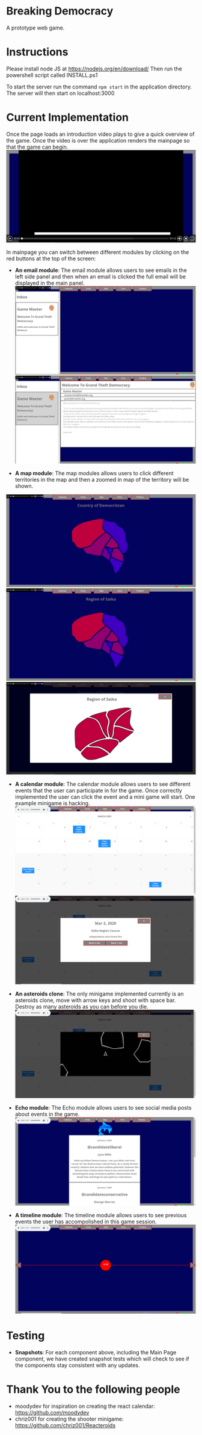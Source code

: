 Breaking Democracy
=
A prototype web game.

Instructions
=

Please install node JS at https://nodejs.org/en/download/
Then run the powershell script called INSTALL.ps1


To start the server run the command `npm start` in the application directory.
The server will then start on localhost:3000

Current Implementation
=
Once the page loads an introduction video plays to give a quick overview of the game. Once the video is over the application renders the mainpage so that the game can begin.
![Intro](/UsercaseImages/introVideo.png)

In mainpage you can switch between different modules by clicking on the red buttons at the top of the screen:
* **An email module**: The email module allows users to see emails in the left side panel and then when an email is clicked the full email will be displayed in the main panel.
![Inbox](/UsercaseImages/StartingInbox.PNG)
![EmailSelected](/UsercaseImages/SelectedEmail.PNG)

* **A map module**: The map modules allows users to click different territories in the map and then a zoomed in map of the territory will be shown.

![Map](/UsercaseImages/initialMap.PNG)
![SelectedDistrict](/UsercaseImages/selected.png)
![District1](/UsercaseImages/districtOne.PNG)

* **A calendar module**: The calendar module allows users to see different events that the user can participate in for the game. Once correctly implemented the user can click the event and a mini game will start. One example minigame is hacking.
![Calendar](/UsercaseImages/calendar.PNG)
![CalendarEvent](/UsercaseImages/calendarEvent.PNG)
* **An asteroids clone**: The only minigame implemented currently is an asteroids clone, move with arrow keys and shoot with space bar. Destroy as many asteroids as you can before you die.
![HackingGame](/UsercaseImages/HackingGame.png)

* **Echo module**: The Echo module allows users to see social media posts about events in the game.
![Echo](/UsercaseImages/initialEchos.PNG)

* **A timeline module**: The timeline module allows users to see previous events the user has accompolished in this game session.
![Timeline](/UsercaseImages/InitialTimeline.PNG)

Testing
=
* **Snapshots**: For each component above, including the Main Page component, we have created snapshot tests which will check to see if the components stay consistent with any updates.


Thank You to the following people
=
* moodydev for inspiration on creating the react calendar: https://github.com/moodydev
* chriz001 for creating the shooter minigame: https://github.com/chriz001/Reacteroids
